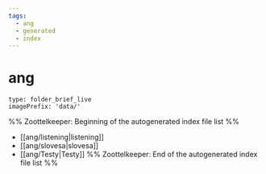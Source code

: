 ```yaml
---
tags:
  - ang
  - generated
  - index
---
```

# ang
```ccard
type: folder_brief_live
imagePrefix: 'data/'
```
%% Zoottelkeeper: Beginning of the autogenerated index file list  %%
-  [[ang/listening|listening]]
-  [[ang/slovesa|slovesa]]
-  [[ang/Testy|Testy]]
%% Zoottelkeeper: End of the autogenerated index file list  %%
